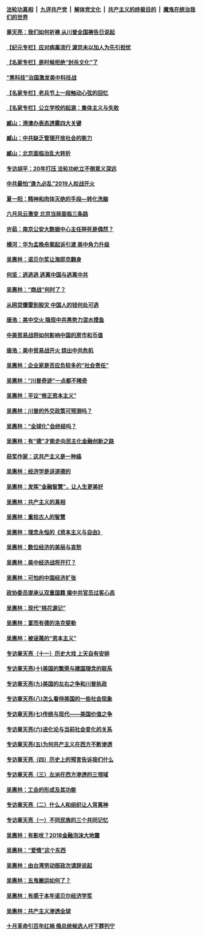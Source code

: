 ####  [法轮功真相](../../../../basic/blob/master/README.md?t=06181131) &nbsp;|&nbsp; [九评共产党](../../../../9ping.md/blob/master/README.md?t=06181131) &nbsp;|&nbsp; [解体党文化](../../../../jtdwh.md/blob/master/README.md?t=06181131)  &nbsp;|&nbsp; [共产主义的终极目的](../../../../gczydzjmd.md/blob/master/README.md?t=06181131) &nbsp;|&nbsp; [魔鬼在统治我们的世界](../../../../mgztzwmdsj.md/blob/master/README.md?t=06181131) 

#### [章天亮：我们如何祈祷 从川普全国祷告日说起](../pages/nsc423/n11944627.md?t=06181131) 

#### [【纪元专栏】应对病毒流行 渥京未以加人为先引担忧](../pages/nsc423/n11875714.md?t=06181131) 

#### [【名家专栏】是时候拒绝“封杀文化”了](../pages/nsc423/n11814093.md?t=06181131) 

#### [“黑科技”治国激发美中科技战](../pages/nsc423/n11638056.md?t=06181131) 

#### [【名家专栏】老兵节上一段触动心弦的回忆](../pages/nsc423/n11646016.md?t=06181131) 

#### [【名家专栏】公立学校的起源：集体主义与失败](../pages/nsc423/n11601833.md?t=06181131) 

#### [臧山：港澳办表态透露四大关键](../pages/nsc423/n11421628.md?t=06181131) 

#### [臧山：中共缺乏管理开放社会的能力](../pages/nsc423/n11407457.md?t=06181131) 

#### [臧山：北京面临治乱大转折](../pages/nsc423/n11406895.md?t=06181131) 

#### [专访胡平：20年打压 法轮功屹立不倒意义深远](../pages/nsc423/n11398800.md?t=06181131) 

#### [中共最怕“逢九必乱”2019人权战开火](../pages/nsc423/n11385248.md?t=06181131) 

#### [夏一阳：精神和肉体灭绝的手段—转化洗脑](../pages/nsc423/n11368250.md?t=06181131) 

#### [六月风云激变 北京当局面临三条路](../pages/nsc423/n11313668.md?t=06181131) 

#### [许茹：南京公安大数据中心主任猝死是偶然？](../pages/nsc423/n11064744.md?t=06181131) 

#### [横河：华为孟晚舟案起诉引渡 美中角力升级](../pages/nsc423/n11027230.md?t=06181131) 

#### [吴惠林：诺贝尔奖让海耶克翻身](../pages/nsc423/n10890049.md?t=06181131) 

#### [何坚：逃逃逃 逃离中国与逃离中共](../pages/nsc423/n10592891.md?t=06181131) 

#### [吴惠林：“商战”何时了？](../pages/nsc423/n10573558.md?t=06181131) 

#### [从网贷爆雷到股灾 中国人的钱何处可逃](../pages/nsc423/n10572800.md?t=06181131) 

#### [唐浩：美中交火 隐现中共黑势力混水摸鱼](../pages/nsc423/n10544040.md?t=06181131) 

#### [中美贸易战将如何影响中国的房市和币值](../pages/nsc423/n10543697.md?t=06181131) 

#### [唐浩：美中贸易战开火 烧出中共危机](../pages/nsc423/n10540126.md?t=06181131) 

#### [吴惠林：企业家是否应负较多的“社会责任”](../pages/nsc423/n10535022.md?t=06181131) 

#### [吴惠林：“川普奇迹”一点都不稀奇](../pages/nsc423/n10512808.md?t=06181131) 

#### [吴惠林：平议“修正资本主义”](../pages/nsc423/n10495724.md?t=06181131) 

#### [吴惠林：川普的外交政策可预测吗？](../pages/nsc423/n10462387.md?t=06181131) 

#### [吴惠林：“全球化”会终结吗？](../pages/nsc423/n10452838.md?t=06181131) 

#### [吴惠林：有“德”才能走向民主化金融创新之路](../pages/nsc423/n10432292.md?t=06181131) 

#### [获奖作家：这共产主义是一种癌](../pages/nsc423/n10431541.md?t=06181131) 

#### [吴惠林：经济学是讲道德的](../pages/nsc423/n10398014.md?t=06181131) 

#### [吴惠林：发挥“金融智慧”，让人生更美好](../pages/nsc423/n10375019.md?t=06181131) 

#### [吴惠林：共产主义的真相](../pages/nsc423/n10351394.md?t=06181131) 

#### [吴惠林：重拾古人的智慧](../pages/nsc423/n10337691.md?t=06181131) 

#### [吴惠林：理念永恒的《资本主义与自由》](../pages/nsc423/n10316274.md?t=06181131) 

#### [吴惠林：数位经济的美丽与哀愁](../pages/nsc423/n10292946.md?t=06181131) 

#### [吴惠林：美中经济战将开打？](../pages/nsc423/n10258825.md?t=06181131) 

#### [吴惠林：可怕的中国经济扩张](../pages/nsc423/n10219147.md?t=06181131) 

#### [政协委员提承认双重国籍 揭中共官员过客心态](../pages/nsc423/n10208809.md?t=06181131) 

#### [吴惠林：现代“桃花源记”](../pages/nsc423/n10185234.md?t=06181131) 

#### [吴惠林：富而有德的洛克斐勒](../pages/nsc423/n10142264.md?t=06181131) 

#### [吴惠林：被诬蔑的“资本主义”](../pages/nsc423/n10124816.md?t=06181131) 

#### [专访章天亮（十一）历史大戏 上天自有安排](../pages/nsc423/n10094905.md?t=06181131) 

#### [专访章天亮(十)美国的繁荣与建国理念的联系](../pages/nsc423/n10094899.md?t=06181131) 

#### [专访章天亮(九)美国的左右之争和川普执政](../pages/nsc423/n10094889.md?t=06181131) 

#### [专访章天亮(八)怎么看待美国的一些社会现象](../pages/nsc423/n10094857.md?t=06181131) 

#### [专访章天亮(七)传统与现代——美国价值之争](../pages/nsc423/n10093140.md?t=06181131) 

#### [专访章天亮(六)进化论与当前社会变化的关系](../pages/nsc423/n10092036.md?t=06181131) 

#### [专访章天亮(五)为何共产主义在西方不断渗透](../pages/nsc423/n10083620.md?t=06181131) 

#### [专访章天亮（四）历史上的预言告诉我们什么](../pages/nsc423/n10083606.md?t=06181131) 

#### [专访章天亮（三）左派在西方渗透的三领域](../pages/nsc423/n10081115.md?t=06181131) 

#### [吴惠林：工会的形成及其功能](../pages/nsc423/n10080633.md?t=06181131) 

#### [专访章天亮（二）什么人和组织让人背离神](../pages/nsc423/n10076637.md?t=06181131) 

#### [专访章天亮（一）不同民族的三个共同记忆](../pages/nsc423/n10074188.md?t=06181131) 

#### [吴惠林：有影呒？2018金融泡沫大地震](../pages/nsc423/n10040534.md?t=06181131) 

#### [吴惠林：“爱情”这个东西](../pages/nsc423/n10019423.md?t=06181131) 

#### [吴惠林：由台湾劳动部政次请辞说起](../pages/nsc423/n9979679.md?t=06181131) 

#### [吴惠林：五鬼搬运如何了？](../pages/nsc423/n9925338.md?t=06181131) 

#### [吴惠林：有感于本年诺贝尔经济学奖](../pages/nsc423/n9871883.md?t=06181131) 

#### [吴惠林：共产主义渗透全球](../pages/nsc423/n9812748.md?t=06181131) 

#### [十月革命引百年红祸 俄总统候选人吁下葬列宁](../pages/nsc423/n9810182.md?t=06181131) 

